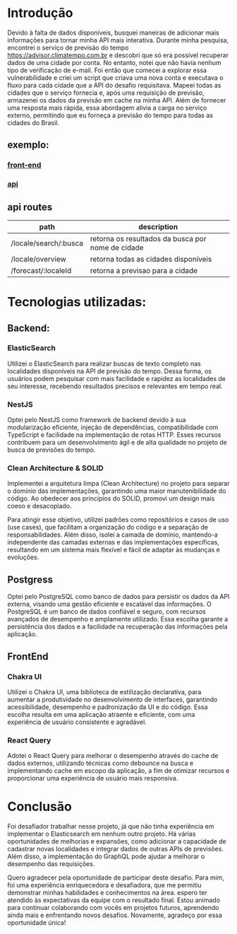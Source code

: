 # Introdução

Devido à falta de dados disponíveis, busquei maneiras de adicionar mais informações para tornar minha API mais interativa. Durante minha pesquisa, encontrei o serviço de previsão do tempo https://advisor.climatempo.com.br e descobri que só era possível recuperar dados de uma cidade por conta. No entanto, notei que não havia nenhum tipo de verificação de e-mail. Foi então que comecei a explorar essa vulnerabilidade e criei um script que criava uma nova conta e executava o fluxo para cada cidade que a API do desafio requisitava. Mapeei todas as cidades que o serviço fornecia e, após uma requisição de previsão, armazenei os dados da previsão em cache na minha API. Além de fornecer uma resposta mais rápida, essa abordagem alivia a carga no serviço externo, permitindo que eu forneça a previsão do tempo para todas as cidades do Brasil.

## exemplo:

### [front-end](https://clima.thiagomarques.me)

### [api](https://api-clima.thiagomarques.me/locale/overview)

## api routes

| path                  | description                                       |
| --------------------- | ------------------------------------------------- |
| /locale/search/:busca | retorna os resultados da busca por nome de cidade |
| /locale/overview      | retorna todas as cidades disponíveis              |
| /forecast/:localeId   | retorna a previsao para a cidade                  |

# Tecnologias utilizadas:

## Backend:

### ElasticSearch

Utilizei o ElasticSearch para realizar buscas de texto completo nas localidades disponíveis na API de previsão do tempo. Dessa forma, os usuários podem pesquisar com mais facilidade e rapidez as localidades de seu interesse, recebendo resultados precisos e relevantes em tempo real.

### NestJS

Optei pelo NestJS como framework de backend devido à sua modularização eficiente, injeção de dependências, compatibilidade com TypeScript e facilidade na implementação de rotas HTTP. Esses recursos contribuem para um desenvolvimento ágil e de alta qualidade no projeto de busca de previsões do tempo.

### Clean Architecture & SOLID

Implementei a arquitetura limpa (Clean Architecture) no projeto para separar o domínio das implementações, garantindo uma maior manutenibilidade do código. Ao obedecer aos princípios do SOLID, promovi um design mais coeso e desacoplado.

Para atingir esse objetivo, utilizei padrões como repositórios e casos de uso (use cases), que facilitam a organização do código e a separação de responsabilidades. Além disso, isolei a camada de domínio, mantendo-a independente das camadas externas e das implementações específicas, resultando em um sistema mais flexível e fácil de adaptar às mudanças e evoluções.

## Postgress

Optei pelo PostgreSQL como banco de dados para persistir os dados da API externa, visando uma gestão eficiente e escalável das informações. O PostgreSQL é um banco de dados confiável e seguro, com recursos avançados de desempenho e amplamente utilizado. Essa escolha garante a persistência dos dados e a facilidade na recuperação das informações pela aplicação.

## FrontEnd

### Chakra UI

Utilizei o Chakra UI, uma biblioteca de estilização declarativa, para aumentar a produtividade no desenvolvimento de interfaces, garantindo acessibilidade, desempenho e padronização da UI e do código. Essa escolha resulta em uma aplicação atraente e eficiente, com uma experiência de usuário consistente e agradável.

### React Query

Adotei o React Query para melhorar o desempenho através do cache de dados externos, utilizando técnicas como debounce na busca e implementando cache em escopo da aplicação, a fim de otimizar recursos e proporcionar uma experiência de usuário mais responsiva.

# Conclusão

Foi desafiador trabalhar nesse projeto, já que não tinha experiência em implementar o Elasticsearch em nenhum outro projeto. Há várias oportunidades de melhorias e expansões, como adicionar a capacidade de cadastrar novas localidades e integrar dados de outras APIs de previsões. Além disso, a implementação do GraphQL pode ajudar a melhorar o desempenho das requisições.

Quero agradecer pela oportunidade de participar deste desafio. Para mim, foi uma experiência enriquecedora e desafiadora, que me permitiu demonstrar minhas habilidades e conhecimentos na área. espero ter atendido às expectativas da equipe com o resultado final. Estou animado para continuar colaborando com vocês em projetos futuros, aprendendo ainda mais e enfrentando novos desafios. Novamente, agradeço por essa oportunidade única!
